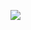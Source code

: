![](https://www.nta.go.jp/tmp/e6ae42da-427a-421a-804c-5d38eebef690/images/f3f7db433cb42818ba998595c8c475f13bb8c73525496b319b1dd467c3400c06.jpg)